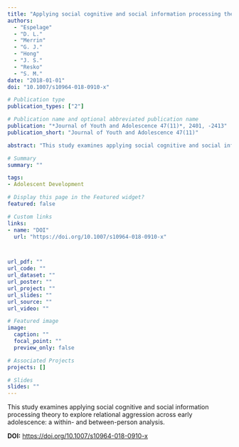```yaml
---
title: "Applying social cognitive and social information processing theory to explore relational aggression across early adolescence: A within- and between-person analysis"
authors:
  - "Espelage"
  - "D. L."
  - "Merrin"
  - "G. J."
  - "Hong"
  - "J. S."
  - "Resko"
  - "S. M."
date: "2018-01-01"
doi: "10.1007/s10964-018-0910-x"

# Publication type
publication_types: ["2"]

# Publication name and optional abbreviated publication name
publication: "*Journal of Youth and Adolescence 47(11)*, 2401, -2413"
publication_short: "Journal of Youth and Adolescence 47(11)"

abstract: "This study examines applying social cognitive and social information processing theory to explore relational aggression across early adolescence: a within- and between-person analysis."

# Summary
summary: ""

tags:
- Adolescent Development

# Display this page in the Featured widget?
featured: false

# Custom links
links:
- name: "DOI"
  url: "https://doi.org/10.1007/s10964-018-0910-x"



url_pdf: ""
url_code: ""
url_dataset: ""
url_poster: ""
url_project: ""
url_slides: ""
url_source: ""
url_video: ""

# Featured image
image:
  caption: ""
  focal_point: ""
  preview_only: false

# Associated Projects
projects: []

# Slides
slides: ""
---
```


This study examines applying social cognitive and social information processing theory to explore relational aggression across early adolescence: a within- and between-person analysis.



**DOI:** https://doi.org/10.1007/s10964-018-0910-x

